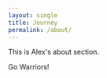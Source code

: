 ```yaml
---
layout: single
title: Journey
permalink: /about/
---
```


This is Alex's about section.

Go Warriors!

<div id="map" style="height: 400px; width: 100%;"></div>

<script>
function initMap() {
    var map = new google.maps.Map(document.getElementById('map'), {
        zoom: 2,
        center: {lat: 29.9853899, lng: 122.2077800}
    });

    var markers = [
        {
            coords: {lat: 29.9853899, lng: 122.2077800},
            content: '<h3>Zhoushan</h3><p>Hometown</p>'
        },
        {
            coords: {lat: 35.227085, lng: -80.843124},
            content: '<h3>Charlotte, NC</h3><p>High School</p>'
        },
        {
            coords: {lat: 38.6270, lng: -90.1994},
            content: '<h3>St. Louis, MO</h3><p>Undergraduate</p>'
        },
        {
            coords: {lat: 43.6532, lng: -79.3832},
            content: '<h3>Toronto, ON</h3><p>Graduate</p>'
        },
        {
            coords: {lat: 40.440624, lng: -79.995888},
            content: '<h3>Pittsburgh, PA</h3><p>9/2023</p>'
        },
        {
            coords: {lat: 39.0840, lng: -77.1528},
            content: '<h3>Rockville, MD</h3><p>3/2023</p>'
        },
        {
            coords: {lat: 40.7128, lng: -74.0060},
            content: '<h3>New York, NY</h3><p>1/2019, 11/2022, 2/2023</p>'
        },
        {
            coords: {lat: 38.9072, lng: -77.0369},
            content: '<h3>Washington DC</h3><p>3/2023</p>'
        },
        {
            coords: {lat: 41.8240, lng: -71.4128},
            content: '<h3>Providence, RI</h3><p>5/2022</p>'
        },
        {
            coords: {lat: 42.3601, lng: -71.0589},
            content: '<h3>Boston, MA</h3><p>5/2022</p>'
        },
        {
            coords: {lat: 41.8781, lng: -87.6298},
            content: '<h3>Chicago, IL</h3><p>1/2020</p>'
        },
        {
            coords: {lat: 40.1106, lng: -88.2073},
            content: '<h3>Urbana, IL</h3><p>8/2022</p>'
        },
        {
            coords: {lat: 45.4309, lng: -89.9052},
            content: '<h3>Tomahawk, WI</h3><p>1/2021</p>'
        },
        {
            coords: {lat: 36.0726, lng: -79.7920},
            content: '<h3>Greensboro, NC</h3><p>Stopby</p>'
        },
        {
            coords: {lat: 39.7817, lng: -89.6501},
            content: '<h3>Springfield, IL</h3><p>10/2019</p>'
        },
        {
            coords: {lat: 36.1627, lng: -86.7816},
            content: '<h3>Nashville, TN</h3><p>5/2022</p>'
        },
        {
            coords: {lat: 38.5767, lng: -92.1735},
            content: '<h3>Jefferson City, MO</h3><p>3/2020</p>'
        },
        {
            coords: {lat: 32.7767, lng: -96.7970},
            content: '<h3>Dallas, TX</h3><p>5/2021</p>'
        },
        {
            coords: {lat: 25.7617, lng: -80.1918},
            content: '<h3>Miami, FL</h3><p>3/2023</p>'
        },
        {
            coords: {lat: 25.0443, lng: -77.3504},
            content: '<h3>Nassau, Bahamas</h3><p>3/2023</p>'
        },
        {
            coords: {lat: 29.7604, lng: -95.3698},
            content: '<h3>Houston, TX</h3><p>5/2021</p>'
        },
        {
            coords: {lat: 21.1619, lng: -86.8515},
            content: '<h3>Cancun, Mexico</h3><p>1/2022</p>'
        },
        {
            coords: {lat: 36.9147, lng: -111.4558},
            content: '<h3>Page, AZ</h3><p>3/2022</p>'
        },
        {
            coords: {lat: 36.1716, lng: -115.1391},
            content: '<h3>Las Vegas, NV</h3><p>3/2022</p>'
        },
        {
            coords: {lat: 33.6846, lng: -117.8265},
            content: '<h3>Irvine, CA</h3><p>3/2016</p>'
        },
        {
            coords: {lat: 32.7157, lng: -117.1611},
            content: '<h3>San Diego, CA</h3><p>3/2016</p>'
        },
        {
            coords: {lat: 34.0549, lng: -118.2426},
            content: '<h3>Los Angeles, CA</h3><p>3/2016, 3/2022, 5/2023</p>'
        },
        {
            coords: {lat: 37.7749, lng: -122.4194},
            content: '<h3>San Francisco, CA</h3><p>5/2023</p>'
        },
        {
            coords: {lat: 47.3769, lng: 8.5417},
            content: '<h3>Zurich, Switzerland</h3><p>12/2022</p>'
        },
        {
            coords: {lat: 47.0502, lng: 8.3093},
            content: '<h3>Lucerne, Switzerland</h3><p>12/2022</p>'
        },
        {
            coords: {lat: 46.0037, lng: 8.9511},
            content: '<h3>Lugano, Switzerland</h3><p>12/2022</p>'
        },
        {
            coords: {lat: 45.8081, lng: 9.0852},
            content: '<h3>Como, Italy</h3><p>12/2022</p>'
        },
        {
            coords: {lat: 45.4642, lng: 9.1900},
            content: '<h3>Milan, Italy</h3><p>12/2022</p>'
        },
        {
            coords: {lat: 46.4102, lng: 11.8440},
            content: '<h3>Dolomites, Italy</h3><p>12/2022</p>'
        },
        {
            coords: {lat: 43.7228, lng: 10.4017},
            content: '<h3>Pisa, Italy</h3><p>12/2022</p>'
        },
        {
            coords: {lat: 45.4408, lng: 12.3155},
            content: '<h3>Venice, Italy</h3><p>12/2022</p>'
        }, 
        {
            coords: {lat: 43.7696, lng: 11.2558},
            content: '<h3>Florence, Italy</h3><p>12/2022</p>'
        },
        {
            coords: {lat: 41.9028, lng: 12.4964},
            content: '<h3>Rome, Italy</h3><p>12/2022</p>'
        }
    ];

    markers.forEach(function(marker) {
        addMarker(marker);
    });

    function addMarker(props) {
        var marker = new google.maps.Marker({
            position: props.coords,
            map: map
        });

        if (props.content) {
            var infoWindow = new google.maps.InfoWindow({
                content: props.content
            });

            marker.addListener('click', function() {
                infoWindow.open(map, marker);
            });
        }
    }
}
</script>

<script async defer src="https://maps.googleapis.com/maps/api/js?key=AIzaSyC_thv3syAoH-NbYLtuBpdA8XFN0KJ0dOk&callback=initMap"></script>
